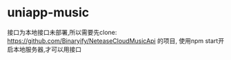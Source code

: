 # uniapp-music

接口为本地接口未部署,所以需要先clone: https://github.com/Binaryify/NeteaseCloudMusicApi 的项目, 使用npm start开启本地服务器,才可以用接口
